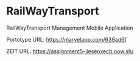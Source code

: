 # RailWayTransport
RailWayTransport Management Mobile Application

Portotype URL: https://marvelapp.com/639ad6f

ZEIT URL: https://assignment5-jiesenxecb.now.sh/